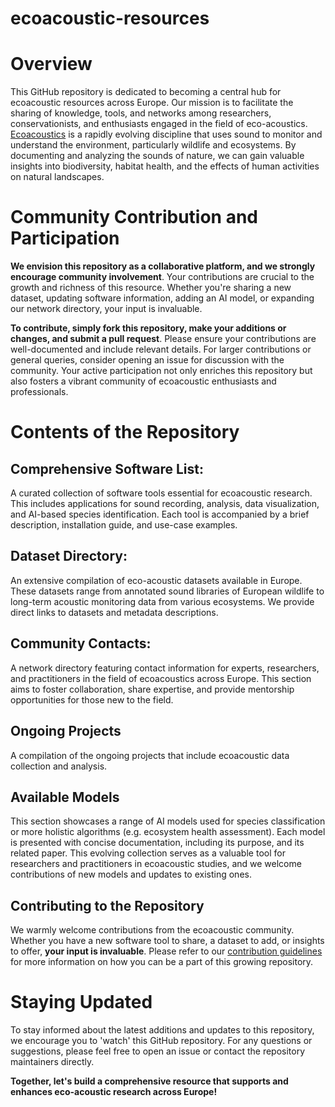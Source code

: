 # ecoacoustic-resources

# Overview

This GitHub repository is dedicated to becoming a central hub for ecoacoustic resources across Europe. Our mission is to facilitate the sharing of knowledge, tools, and networks among researchers, conservationists, and enthusiasts engaged in the field of eco-acoustics. [Ecoacoustics](https://doi.org/10.1007/s12304-015-9248-x) is a rapidly evolving discipline that uses sound to monitor and understand the environment, particularly wildlife and ecosystems. By documenting and analyzing the sounds of nature, we can gain valuable insights into biodiversity, habitat health, and the effects of human activities on natural landscapes.

# Community Contribution and Participation

**We envision this repository as a collaborative platform, and we strongly encourage community involvement**. Your contributions are crucial to the growth and richness of this resource. Whether you're sharing a new dataset, updating software information, adding an AI model, or expanding our network directory, your input is invaluable.

**To contribute, simply fork this repository, make your additions or changes, and submit a pull request**. Please ensure your contributions are well-documented and include relevant details. For larger contributions or general queries, consider opening an issue for discussion with the community. Your active participation not only enriches this repository but also fosters a vibrant community of ecoacoustic enthusiasts and professionals.

# Contents of the Repository

## Comprehensive Software List: 

A curated collection of software tools essential for ecoacoustic research. This includes applications for sound recording, analysis, data visualization, and AI-based species identification. Each tool is accompanied by a brief description, installation guide, and use-case examples.

## Dataset Directory: 

An extensive compilation of eco-acoustic datasets available in Europe. These datasets range from annotated sound libraries of European wildlife to long-term acoustic monitoring data from various ecosystems. We provide direct links to datasets and metadata descriptions.

## Community Contacts: 

A network directory featuring contact information for experts, researchers, and practitioners in the field of ecoacoustics across Europe. This section aims to foster collaboration, share expertise, and provide mentorship opportunities for those new to the field.

## Ongoing Projects

A compilation of the ongoing projects that include ecoacoustic data collection and analysis. 

## Available Models

This section showcases a range of AI models used for species classification or more holistic algorithms (e.g. ecosystem health assessment). Each model is presented with concise documentation, including its purpose, and its related paper. This evolving collection serves as a valuable tool for researchers and practitioners in ecoacoustic studies, and we welcome contributions of new models and updates to existing ones.

## Contributing to the Repository

We warmly welcome contributions from the ecoacoustic community. Whether you have a new software tool to share, a dataset to add, or insights to offer, **your input is invaluable**. Please refer to our [contribution guidelines](#community-contribution-and-participation) for more information on how you can be a part of this growing repository.

# Staying Updated

To stay informed about the latest additions and updates to this repository, we encourage you to 'watch' this GitHub repository. For any questions or suggestions, please feel free to open an issue or contact the repository maintainers directly.

**Together, let's build a comprehensive resource that supports and enhances eco-acoustic research across Europe!**
